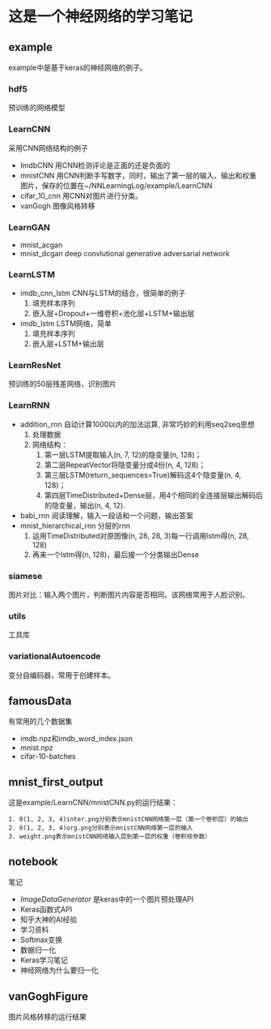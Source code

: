 # 这是一个神经网络的学习笔记
## example
example中是基于keras的神经网络的例子。
### hdf5
预训练的网络模型
### LearnCNN
采用CNN网络结构的例子

- ImdbCNN 用CNN检测评论是正面的还是负面的
- mnistCNN 用CNN判断手写数字，同时，输出了第一层的输入、输出和权重图片，保存的位置在~/NNLearningLog/example/LearnCNN
- cifar_10_cnn 用CNN对图片进行分类。
- vanGogh 图像风格转移
### LearnGAN
- mnist_acgan 
- mnist_dcgan  deep convlutional generative adversarial network
### LearnLSTM
- imdb_cnn_lstm CNN与LSTM的结合，很简单的例子
	1. 填充样本序列
	2. 嵌入层+Dropout+一维卷积+池化层+LSTM+输出层
- imdb_lstm LSTM网络，简单
	1. 填充样本序列
	2. 嵌入层+LSTM+输出层
### LearnResNet
预训练的50层残差网络，识别图片
### LearnRNN
- addition_rnn 自动计算1000以内的加法运算, 非常巧妙的利用seq2seq思想
	1. 处理数据
	2. 网络结构：
		1. 第一层LSTM提取输入(n, 7, 12)的隐变量(n, 128)；
		2. 第二层RepeatVector将隐变量分成4份(n, 4, 128)；
		3. 第三层LSTM(return_sequences=True)解码这4个隐变量(n, 4, 128)；
		5. 第四层TimeDistributed+Dense层，用4个相同的全连接层输出解码后的隐变量，输出(n, 4, 12).
- babi_rnn 阅读理解，输入一段话和一个问题，输出答案
- mnist_hierarchical_rnn 分层的rnn
	1. 运用TimeDistributed对原图像(n, 28, 28, 3)每一行调用lstm得(n, 28, 128)
	2. 再来一个lstm得(n, 128)，最后接一个分类输出Dense
### siamese
图片对比：输入两个图片，判断图片内容是否相同。该网络常用于人脸识别。
### utils
工具库
### variationalAutoencode
变分自编码器，常用于创建样本。
## famousData
有常用的几个数据集

- imdb.npz和imdb_word_index.json
- mnist.npz
- cifar-10-batches
## mnist_first_output
这是example/LearnCNN/mnistCNN.py的运行结果：
	
	1. 0(1, 2, 3, 4)inter.png分别表示mnistCNN网络第一层（第一个卷积层）的输出
	2. 0(1, 2, 3, 4)org.png分别表示mnistCNN网络第一层的输入
	3. weight.png表示mnistCNN网络输入层到第一层的权重（卷积核参数）
## notebook
笔记
- *ImageDataGenerator* 是keras中的一个图片预处理API
- Keras函数式API
- 知乎大神的AI经验
- 学习资料
- Softmax变换
- 数据归一化
- Keras学习笔记
- 神经网络为什么要归一化
## vanGoghFigure
图片风格转移的运行结果
